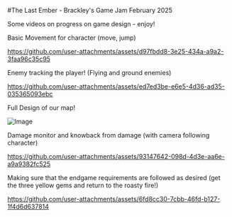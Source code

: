 #The Last Ember - Brackley's Game Jam February 2025

Some videos on progress on game design - enjoy!

Basic Movement for character (move, jump)

https://github.com/user-attachments/assets/d97fbdd8-3e25-434a-a9a2-3faa96c35c95

Enemy tracking the player! (Flying and ground enemies)

https://github.com/user-attachments/assets/ed7ed3be-e6e5-4d36-ad35-035365093ebc

Full Design of our map!

![Image](https://github.com/user-attachments/assets/2b9c1cb6-749d-4658-a13f-c11371c5c09b)

Damage monitor and knowback from damage (with camera following character)

https://github.com/user-attachments/assets/93147642-098d-4d3e-aa6e-a9a9382fc525

Making sure that the endgame requirements are followed as desired (get the three yellow gems and return to the roasty fire!)

https://github.com/user-attachments/assets/6fd8cc30-7cbb-46fd-b127-1f4d6d637814

